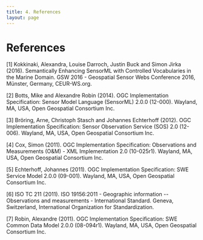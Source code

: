 ```yaml
---
title: 4. References
layout: page
---
```

# References

[1]  Kokkinaki, Alexandra, Louise Darroch, Justin Buck and Simon Jirka (2016). Semantically Enhancing SensorML with Controlled Vocabularies in the Marine Domain. GSW 2016 - Geospatial Sensor Webs Conference 2016, Münster, Germany, CEUR-WS.org.

[2] Botts, Mike and Alexandre Robin (2014). OGC Implementation Specification: Sensor Model Language (SensorML) 2.0.0 (12-000). Wayland, MA, USA, Open Geospatial Consortium Inc.

[3] Bröring, Arne, Christoph Stasch and Johannes Echterhoff (2012). OGC Implementation Specification: Sensor Observation Service (SOS) 2.0 (12-006). Wayland, MA, USA, Open Geospatial Consortium Inc.

[4] Cox, Simon (2011). OGC Implementation Specification: Observations and Measurements (O&M) - XML Implementation 2.0 (10-025r1). Wayland, MA, USA, Open Geospatial Consortium Inc.

[5] Echterhoff, Johannes (2011). OGC Implementation Specification: SWE Service Model 2.0.0 (09-001). Wayland, MA, USA, Open Geospatial Consortium Inc.

[6] ISO TC 211 (2011). ISO 19156:2011 - Geographic information -- Observations and measurements - International Standard. Geneva, Switzerland, International Organization for Standardization.

[7] Robin, Alexandre (2011). OGC Implementation Specification: SWE Common Data Model 2.0.0 (08-094r1). Wayland, MA, USA, Open Geospatial Consortium Inc.
